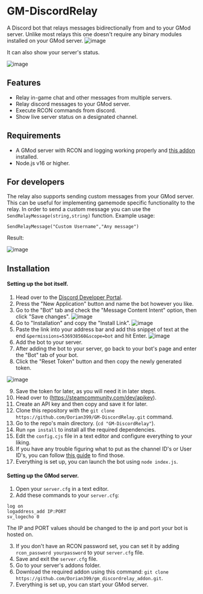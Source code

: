 # GM-DiscordRelay
A Discord bot that relays messages bidirectionally from and to your GMod server. Unlike most relays this one doesn't require any binary modules installed on your GMod server.
![image](https://github.com/user-attachments/assets/6cb20ca4-0947-4c9c-a6da-8e1bbf45e994)


It can also show your server's status.

![image](https://github.com/user-attachments/assets/386dea54-825a-471c-8f62-5bfadfea4a95)


## Features
- Relay in-game chat and other messages from multiple servers.
- Relay discord messages to your GMod server.
- Execute RCON commands from discord.
- Show live server status on a designated channel.

## Requirements
- A GMod server with RCON and logging working properly and [this addon](https://github.com/Dorian399/gm_discordrelay_addon) installed.
- Node.js v16 or higher.

## For developers
The relay also supports sending custom messages from your GMod server.
This can be useful for implementing gamemode specific functionality to the relay.
In order to send a custom message you can use the ```SendRelayMessage(string,string)``` function.
Example usage:
```
SendRelayMessage("Custom Username","Any message")
```
Result:

![image](https://github.com/user-attachments/assets/778e3447-6428-45f1-9db7-372373c0e02a)

## Installation
#### Setting up the bot itself.
1. Head over to the [Discord Developer Portal](https://discord.com/developers/applications).
2. Press the "New Application" button and name the bot however you like.
3. Go to the "Bot" tab and check the "Message Content Intent" option, then click "Save changes".
![image](https://github.com/user-attachments/assets/a242f100-39b8-4014-bc6b-e8edb0f36d0d)
4. Go to "Installation" and copy the "Install Link".
![image](https://github.com/user-attachments/assets/4e101943-d8c4-4890-aec3-7299611c289d)
5. Paste the link into your address bar and add this snippet of text at the end ```&permissions=536938560&scope=bot``` and hit Enter.
![image](https://github.com/user-attachments/assets/7f0007c6-ce25-4fe2-a982-0aa46a416283)
6. Add the bot to your server.
7. After adding the bot to your server, go back to your bot's page and enter the "Bot" tab of your bot.
8. Click the "Reset Token" button and then copy the newly generated token.

![image](https://github.com/user-attachments/assets/d7484d11-7ac7-44f2-ba94-61aded0f3392)

9. Save the token for later, as you will need it in later steps.
10. Head over to (https://steamcommunity.com/dev/apikey).
11. Create an API key and then copy and save it for later.
12. Clone this repository with the ```git clone https://github.com/Dorian399/GM-DiscordRelay.git``` command.
13. Go to the repo's main directory. (```cd "GM-DiscordRelay"```).
14. Run `npm install` to install all the required dependencies.
15. Edit the `config.cjs` file in a text editor and configure everything to your liking.
16. If you have any trouble figuring what to put as the channel ID's or User ID's, you can follow [this guide](https://docs.statbot.net/docs/faq/general/how-find-id/) to find those.
17. Everything is set up, you can launch the bot using ```node index.js```.

#### Setting up the GMod server.
1. Open your `server.cfg` in a text editor.
2. Add these commands to your `server.cfg`:
```
log on
logaddress_add IP:PORT
sv_logecho 0
```
The IP and PORT values should be changed to the ip and port your bot is hosted on.

3. If you don't have an RCON password set, you can set it by adding ```rcon_password yourpassword``` to your `server.cfg` file.
4. Save and exit the `server.cfg` file.
5. Go to your server's addons folder.
6. Download the required addon using this command: ```git clone https://github.com/Dorian399/gm_discordrelay_addon.git```.
7. Everything is set up, you can start your GMod server.


